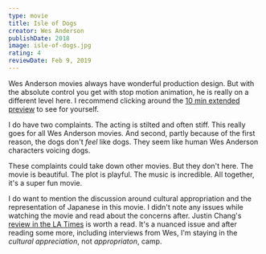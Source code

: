 ```yaml
---
type: movie
title: Isle of Dogs
creator: Wes Anderson
publishDate: 2018
image: isle-of-dogs.jpg
rating: 4
reviewDate: Feb 9, 2019
---
```


Wes Anderson movies always have wonderful production design. But with the absolute control you get with stop motion animation, he is really on a different level here. I recommend clicking around the [10 min extended preview](https://www.youtube.com/watch?v=rTfSg77jrJw) to see for yourself.

I do have two complaints. The acting is stilted and often stiff. This really goes for all Wes Anderson movies. And second, partly because of the first reason, the dogs don't _feel_ like dogs. They seem like human Wes Anderson characters voicing dogs.

These complaints could take down other movies. But they don't here. The movie is beautiful. The plot is playful. The music is incredible. All together, it's a super fun movie.

I do want to mention the discussion around cultural appropriation and the representation of Japanese in this movie. I didn't note any issues while watching the movie and read about the concerns after. Justin Chang's [review in the LA Times](https://www.latimes.com/entertainment/movies/la-et-mn-isle-of-dogs-review-20180321-story.html) is worth a read. It's a nuanced issue and after reading some more, including interviews from Wes, I'm staying in the _cultural appreciation_, not _appropriaton_, camp.

